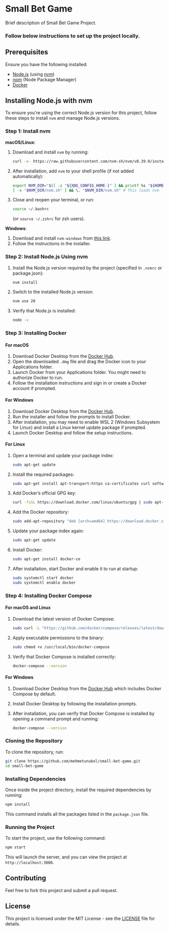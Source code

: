 # Small Bet Game

Brief description of Small Bet Game Project.

### Follow below instructions to set up the project locally.

## Prerequisites

Ensure you have the following installed:

- [Node.js](https://nodejs.org/) (using [nvm](https://github.com/nvm-sh/nvm))
- [npm](https://www.npmjs.com/get-npm) (Node Package Manager)
- [Docker](https://www.docker.com/)

## Installing Node.js with nvm

To ensure you're using the correct Node.js version for this project, follow these steps to install `nvm` and manage Node.js versions.

### Step 1: Install nvm

**macOS/Linux**:

1. Download and install `nvm` by running:

   ```bash
   curl -o- https://raw.githubusercontent.com/nvm-sh/nvm/v0.39.0/install.sh | bash
   ```

2. After installation, add `nvm` to your shell profile (if not added automatically):

   ```bash
   export NVM_DIR="$([ -z "${XDG_CONFIG_HOME-}" ] && printf %s "${HOME}/.nvm" || printf %s "${XDG_CONFIG_HOME}/nvm")"
   [ -s "$NVM_DIR/nvm.sh" ] && \. "$NVM_DIR/nvm.sh" # This loads nvm
   ```

3. Close and reopen your terminal, or run:
   ```bash
   source ~/.bashrc
   ```
   (or `source ~/.zshrc` for zsh users).

**Windows**:

1. Download and install `nvm-windows` from [this link](https://github.com/coreybutler/nvm-windows/releases).
2. Follow the instructions in the installer.

### Step 2: Install Node.js Using nvm

1. Install the Node.js version required by the project (specified in `.nvmrc` or package.json):

   ```bash
   nvm install
   ```

2. Switch to the installed Node.js version:

   ```bash
   nvm use 20
   ```

3. Verify that Node.js is installed:
   ```bash
   node -v
   ```

### Step 3: Installing Docker

#### For macOS

1. Download Docker Desktop from the [Docker Hub](https://www.docker.com/products/docker-desktop).
2. Open the downloaded `.dmg` file and drag the Docker icon to your Applications folder.
3. Launch Docker from your Applications folder. You might need to authorize Docker to run.
4. Follow the installation instructions and sign in or create a Docker account if prompted.

#### For Windows

1. Download Docker Desktop from the [Docker Hub](https://www.docker.com/products/docker-desktop).
2. Run the installer and follow the prompts to install Docker.
3. After installation, you may need to enable WSL 2 (Windows Subsystem for Linux) and install a Linux kernel update package if prompted.
4. Launch Docker Desktop and follow the setup instructions.

#### For Linux

1. Open a terminal and update your package index:

   ```bash
   sudo apt-get update
   ```

2. Install the required packages:

   ```bash
   sudo apt-get install apt-transport-https ca-certificates curl software-properties-common
   ```

3. Add Docker’s official GPG key:

   ```bash
   curl -fsSL https://download.docker.com/linux/ubuntu/gpg | sudo apt-key add -
   ```

4. Add the Docker repository:

   ```bash
   sudo add-apt-repository "deb [arch=amd64] https://download.docker.com/linux/ubuntu $(lsb_release -cs) stable"
   ```

5. Update your package index again:

   ```bash
   sudo apt-get update
   ```

6. Install Docker:

   ```bash
   sudo apt-get install docker-ce
   ```

7. After installation, start Docker and enable it to run at startup:
   ```bash
   sudo systemctl start docker
   sudo systemctl enable docker
   ```

### Step 4: Installing Docker Compose

#### For macOS and Linux

1. Download the latest version of Docker Compose:

   ```bash
   sudo curl -L "https://github.com/docker/compose/releases/latest/download/docker-compose-$(uname -s)-$(uname -m)" -o /usr/local/bin/docker-compose
   ```

2. Apply executable permissions to the binary:

   ```bash
   sudo chmod +x /usr/local/bin/docker-compose
   ```

3. Verify that Docker Compose is installed correctly:
   ```bash
   docker-compose --version
   ```

#### For Windows

1. Download Docker Desktop from the [Docker Hub](https://www.docker.com/products/docker-desktop) which includes Docker Compose by default.

2. Install Docker Desktop by following the installation prompts.

3. After installation, you can verify that Docker Compose is installed by opening a command prompt and running:
   ```bash
   docker-compose --version
   ```

### Cloning the Repository

To clone the repository, run:

```bash
git clone https://github.com/mehmetunubol/small-bet-game.git
cd small-bet-game
```

### Installing Dependencies

Once inside the project directory, install the required dependencies by running:

```bash
npm install
```

This command installs all the packages listed in the `package.json` file.

### Running the Project

To start the project, use the following command:

```bash
npm start
```

This will launch the server, and you can view the project at `http://localhost:3000`.

## Contributing

Feel free to fork this project and submit a pull request.

## License

This project is licensed under the MIT License - see the [LICENSE](LICENSE) file for details.
